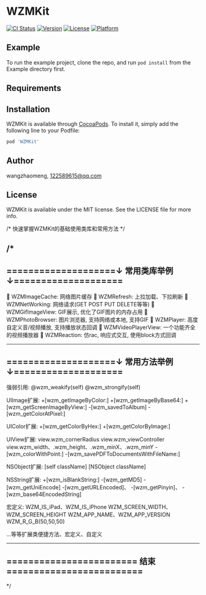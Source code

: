 # WZMKit

[![CI Status](https://img.shields.io/travis/wangzhaomeng/WZMKit.svg?style=flat)](https://travis-ci.org/wangzhaomeng/WZMKit)
[![Version](https://img.shields.io/cocoapods/v/WZMKit.svg?style=flat)](https://cocoapods.org/pods/WZMKit)
[![License](https://img.shields.io/cocoapods/l/WZMKit.svg?style=flat)](https://cocoapods.org/pods/WZMKit)
[![Platform](https://img.shields.io/cocoapods/p/WZMKit.svg?style=flat)](https://cocoapods.org/pods/WZMKit)

## Example

To run the example project, clone the repo, and run `pod install` from the Example directory first.

## Requirements

## Installation

WZMKit is available through [CocoaPods](https://cocoapods.org). To install
it, simply add the following line to your Podfile:

```ruby
pod 'WZMKit'
```

## Author

wangzhaomeng, 122589615@qq.com

## License

WZMKit is available under the MIT license. See the LICENSE file for more info.

/* 快速掌握WZMKit的基础使用类库和常用方法 */

/*
------------------------------------------------------
====================↓ 常用类库举例 ↓====================
------------------------------------------------------

📂 WZMImageCache: 网络图片缓存
📂 WZMRefresh: 上拉加载、下拉刷新
📂 WZMNetWorking: 网络请求(GET POST PUT DELETE等等)
📂 WZMGifImageView: GIF展示, 优化了GIF图片的内存占用
📂 WZMPhotoBrowser: 图片浏览器, 支持网络或本地, 支持GIF
📂 WZMPlayer: 高度自定义音/视频播放, 支持播放状态回调
📂 WZMVideoPlayerView: 一个功能齐全的视频播放器
📂 WZMReaction: 仿rac, 响应式交互, 使用block方式回调

------------------------------------------------------
====================↓ 常用方法举例 ↓====================
------------------------------------------------------

强弱引用:
@wzm_weakify(self)
@wzm_strongify(self)

UIImage扩展:
+[wzm_getImageByColor:]
+[wzm_getImageByBase64:]
+[wzm_getScreenImageByView:]
-[wzm_savedToAlbum]
-[wzm_getColorAtPixel:]

UIColor扩展:
+[wzm_getColorByHex:]
+[wzm_getColorByImage:]

UIView扩展:
view.wzm_cornerRadius
view.wzm_viewController
view.wzm_width、.wzm_height、.wzm_minX、.wzm_minY
-[wzm_colorWithPoint:]
-[wzm_savePDFToDocumentsWithFileName:]

NSObject扩展:
[self className]
[NSObject className]

NSString扩展:
+[wzm_isBlankString:]
-[wzm_getMD5]
-[wzm_getUniEncode]
-[wzm_getURLEncoded]、
-[wzm_getPinyin]、
-[wzm_base64EncodedString]

宏定义:
WZM_IS_iPad、WZM_IS_iPhone
WZM_SCREEN_WIDTH、WZM_SCREEN_HEIGHT
WZM_APP_NAME、WZM_APP_VERSION
WZM_R_G_B(50,50,50)

...等等扩展类便捷方法、宏定义、自定义

------------------------------------------------------
======================== 结束 =========================
------------------------------------------------------
*/
